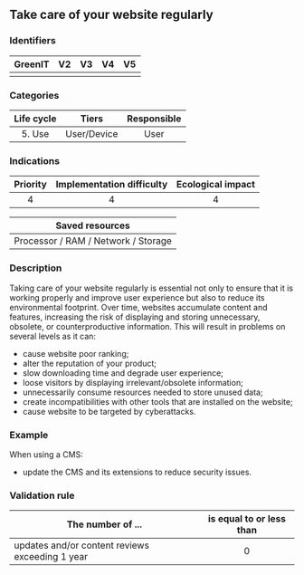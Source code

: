## Take care of your website regularly

### Identifiers

| GreenIT | V2  | V3  | V4  | V5  |
| :-----: | :-: | :-: | :-: | :-: |
|         |     |     |     |     |

### Categories

| Life cycle |    Tiers    | Responsible |
| :--------: | :---------: | :---------: |
|   5. Use   | User/Device |    User     |

### Indications

| Priority | Implementation difficulty | Ecological impact |
| :------: | :-----------------------: | :---------------: |
|    4     |             4             |         4         |

|           Saved resources           |
| :---------------------------------: |
| Processor / RAM / Network / Storage |

### Description

Taking care of your website regularly is essential not only to ensure that it is working properly and improve user experience but also to reduce its environmental footprint. Over time, websites accumulate content and features, increasing the risk of displaying and storing unnecessary, obsolete, or counterproductive information. This will result in problems on several levels as it can:

- cause website poor ranking;
- alter the reputation of your product;
- slow downloading time and degrade user experience;
- loose visitors by displaying irrelevant/obsolete information;
- unnecessarily consume resources needed to store unused data;
- create incompatibilities with other tools that are installed on the website;
- cause website to be targeted by cyberattacks.

### Example

When using a CMS:

- update the CMS and its extensions to reduce security issues.

### Validation rule

| The number of ...                               | is equal to or less than |
| ----------------------------------------------- | :----------------------: |
| updates and/or content reviews exceeding 1 year |            0             |
